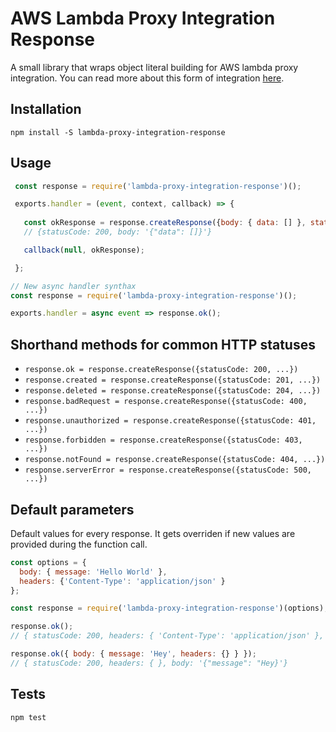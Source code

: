 AWS Lambda Proxy Integration Response
=========

A small library that wraps object literal building for AWS lambda proxy integration. You can read more about this form of integration [here](http://docs.aws.amazon.com/apigateway/latest/developerguide/api-gateway-create-api-as-simple-proxy-for-lambda.html).


## Installation

  `npm install -S lambda-proxy-integration-response`

## Usage

 ```javascript
  const response = require('lambda-proxy-integration-response')();

  exports.handler = (event, context, callback) => {
    
    const okResponse = response.createResponse({body: { data: [] }, statusCode: 200});
    // {statusCode: 200, body: '{"data": []}'}

    callback(null, okResponse);

  };
  ```
  
   ```javascript
  // New async handler synthax
  const response = require('lambda-proxy-integration-response')();

  exports.handler = async event => response.ok();
  ```
  

## Shorthand methods for common HTTP statuses
  - `response.ok = response.createResponse({statusCode: 200, ...})`
  - `response.created = response.createResponse({statusCode: 201, ...})`
  - `response.deleted = response.createResponse({statusCode: 204, ...})`
  - `response.badRequest = response.createResponse({statusCode: 400, ...})`
  - `response.unauthorized = response.createResponse({statusCode: 401, ...})`
  - `response.forbidden = response.createResponse({statusCode: 403, ...})`
  - `response.notFound = response.createResponse({statusCode: 404, ...})`
  - `response.serverError = response.createResponse({statusCode: 500, ...})`


## Default parameters

Default values for every response. It gets overriden if new values are provided during the function call.

```javascript
const options = {
  body: { message: 'Hello World' },
  headers: {'Content-Type': 'application/json' }
};

const response = require('lambda-proxy-integration-response')(options);

response.ok();
// { statusCode: 200, headers: { 'Content-Type': 'application/json' }, body: '{"message": "Hello World}'}

response.ok({ body: { message: 'Hey', headers: {} } });
// { statusCode: 200, headers: { }, body: '{"message": "Hey}'}
```

## Tests

  `npm test`
